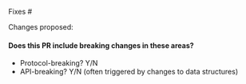 Fixes #

Changes proposed:

#### Does this PR include breaking changes in these areas?
- Protocol-breaking? Y/N
- API-breaking? Y/N (often triggered by changes to data structures)
